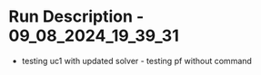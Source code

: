# Run Description - 09_08_2024_19_39_31

- testing uc1 with updated solver - testing pf without command

